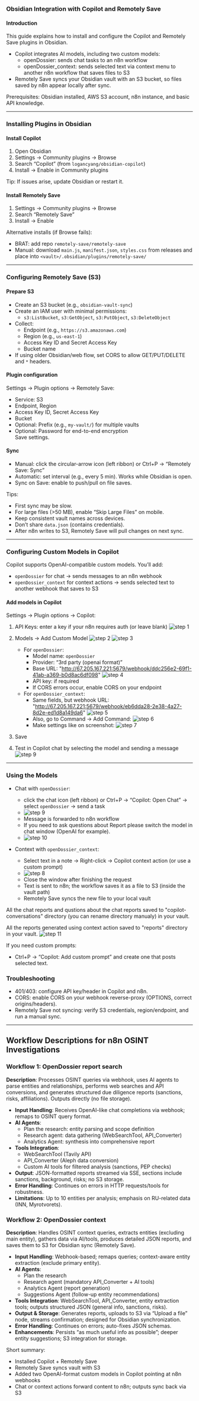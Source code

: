### Obsidian Integration with Copilot and Remotely Save

#### Introduction
This guide explains how to install and configure the Copilot and Remotely Save plugins in Obsidian.  
- Copilot integrates AI models, including two custom models:
  - openDossier: sends chat tasks to an n8n workflow
  - openDossier_context: sends selected text via context menu to another n8n workflow that saves files to S3
- Remotely Save syncs your Obsidian vault with an S3 bucket, so files saved by n8n appear locally after sync.

Prerequisites: Obsidian installed, AWS S3 account, n8n instance, and basic API knowledge.

---

### Installing Plugins in Obsidian

#### Install Copilot
1. Open Obsidian
2. Settings → Community plugins → Browse
3. Search “Copilot” (from `logancyang/obsidian-copilot`)
4. Install → Enable in Community plugins

Tip: If issues arise, update Obsidian or restart it.

#### Install Remotely Save
1. Settings → Community plugins → Browse
2. Search “Remotely Save”
3. Install → Enable

Alternative installs (if Browse fails):
- BRAT: add repo `remotely-save/remotely-save`
- Manual: download `main.js`, `manifest.json`, `styles.css` from releases and place into `<vault>/.obsidian/plugins/remotely-save/`

---

### Configuring Remotely Save (S3)

#### Prepare S3
- Create an S3 bucket (e.g., `obsidian-vault-sync`)
- Create an IAM user with minimal permissions:
  - `s3:ListBucket`, `s3:GetObject`, `s3:PutObject`, `s3:DeleteObject`
- Collect:
  - Endpoint (e.g., `https://s3.amazonaws.com`)
  - Region (e.g., `us-east-1`)
  - Access Key ID and Secret Access Key
  - Bucket name
- If using older Obsidian/web flow, set CORS to allow GET/PUT/DELETE and `*` headers.

#### Plugin configuration
Settings → Plugin options → Remotely Save:
- Service: S3
- Endpoint, Region
- Access Key ID, Secret Access Key
- Bucket
- Optional: Prefix (e.g., `my-vault/`) for multiple vaults
- Optional: Password for end-to-end encryption  
Save settings.

#### Sync
- Manual: click the circular-arrow icon (left ribbon) or Ctrl+P → “Remotely Save: Sync”
- Automatic: set interval (e.g., every 5 min). Works while Obsidian is open.
- Sync on Save: enable to push/pull on file saves.

Tips:
- First sync may be slow.
- For large files (>50 MB), enable “Skip Large Files” on mobile.
- Keep consistent vault names across devices.
- Don’t share `data.json` (contains credentials).
- After n8n writes to S3, Remotely Save will pull changes on next sync.

---

### Configuring Custom Models in Copilot

Copilot supports OpenAI-compatible custom models. You’ll add:
- `openDossier` for chat → sends messages to an n8n webhook
- `openDossier_context` for context actions → sends selected text to another webhook that saves to S3


#### Add models in Copilot
Settings → Plugin options → Copilot:
1. API Keys: enter a key if your n8n requires auth (or leave blank)
   ![step 1](copilot_1.png)
2. Models → Add Custom Model
   ![step 2](copilot_2.png)
   ![step 3](copilot_3.png)
   - For `openDossier`:
     - Model name: `openDossier`
     - Provider: “3rd party (openai format)”
     - Base URL: "http://67.205.167.221:5679/webhook/ddc256e2-69f1-41ab-a369-b0d8ac6df098"
	![step 4](copilot_4.png)
     - API key: if required
     - If CORS errors occur, enable CORS on your endpoint
   - For `openDossier_context`:
     - Same fields, but webhook URL: "http://67.205.167.221:5679/webhook/eb6dda28-2e38-4a27-8d2e-ed1d8a149da6"
     ![step 5](copilot_5.png)
     - Also, go to Command → Add Command:
		![step 6](copilot_6.png)
	 - Make settings like on screenshot:
		![step 7](copilot_7.png)
  
	
3. Save
4. Test in Copilot chat by selecting the model and sending a message
   ![step 9](copilot_9.png)

---

### Using the Models

- Chat with `openDossier`:
  - click the chat icon (left ribbon) or Ctrl+P → “Copilot: Open Chat” → select `openDossier` → send a task
  - ![step 9](copilot_9.png)
  - Message is forwarded to n8n workflow
  - If you need to ask questions about Report please switch the model in chat window (OpenAI for example). 
  - ![step 10](copilot_10.png)

- Context with `openDossier_context`:
  - Select text in a note → Right-click → Copilot context action (or use a custom prompt)
  - ![step 8](copilot_8.png)
  - Close the window after finishing the request
  - Text is sent to n8n; the workflow saves it as a file to S3 (inside the vault path)
  - Remotely Save syncs the new file to your local vault

All the chat reports and qustions about the chat reports saved to "copilot-conversations" directory (you can rename directory manualy) in your vault.

All the reports generated using context action saved to "reports" directory in your vault.
![step 11](copilot_11.png)


If you need custom prompts:
- Ctrl+P → “Copilot: Add custom prompt” and create one that posts selected text.

### Troubleshooting
- 401/403: configure API key/header in Copilot and n8n.
- CORS: enable CORS on your webhook reverse-proxy (OPTIONS, correct origins/headers).
- Remotely Save not syncing: verify S3 credentials, region/endpoint, and run a manual sync.

--- 

## Workflow Descriptions for n8n OSINT Investigations

### Workflow 1: OpenDossier report search
**Description**: Processes OSINT queries via webhook, uses AI agents to parse entities and relationships, performs web searches and API conversions, and generates structured due diligence reports (sanctions, risks, affiliations). Outputs directly (no file storage).

- **Input Handling**: Receives OpenAI-like chat completions via webhook; remaps to OSINT query format.
- **AI Agents**:
  - Plan the research: entity parsing and scope definition
  - Research agent: data gathering (WebSearchTool, API_Converter)
  - Analytics Agent: synthesis into comprehensive report
- **Tools Integration**:
  - WebSearchTool (Tavily API)
  - API_Converter (Aleph data conversion)
  - Custom AI tools for filtered analysis (sanctions, PEP checks)
- **Output**: JSON-formatted reports streamed via SSE, sections include sanctions, background, risks; no S3 storage.
- **Error Handling**: Continues on errors in HTTP requests/tools for robustness.
- **Limitations**: Up to 10 entities per analysis; emphasis on RU-related data (INN, Myrotvorets).

### Workflow 2: OpenDossier context
**Description**: Handles OSINT context queries, extracts entities (excluding main entity), gathers data via AI/tools, produces detailed JSON reports, and saves them to S3 for Obsidian sync (Remotely Save).

- **Input Handling**: Webhook-based; remaps queries; context-aware entity extraction (exclude primary entity).
- **AI Agents**:
  - Plan the research
  - Research agent (mandatory API_Converter + AI tools)
  - Analytics Agent (report generation)
  - Suggestions Agent (follow-up entity recommendations)
- **Tools Integration**: WebSearchTool, API_Converter, entity extraction tools; outputs structured JSON (general info, sanctions, risks).
- **Output & Storage**: Generates reports, uploads to S3 via “Upload a file” node, streams confirmation; designed for Obsidian synchronization.
- **Error Handling**: Continues on errors; auto-fixes JSON schemas.
- **Enhancements**: Persists “as much useful info as possible”; deeper entity suggestions; S3 integration for storage.

Short summary:
- Installed Copilot + Remotely Save
- Remotely Save syncs vault with S3
- Added two OpenAI-format custom models in Copilot pointing at n8n webhooks
- Chat or context actions forward content to n8n; outputs sync back via S3 
